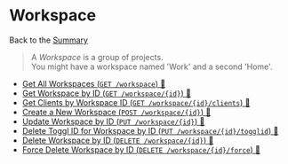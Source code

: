 # Workspace

Back to the [Summary](../README.md)

> A _Workspace_ is a group of projects.  
> You might have a workspace named 'Work' and a second 'Home'.

- [Get All Workspaces (`GET /workspace`) 🔗](Workspace/Get-All-Workspaces.md)
- [Get Workspace by ID (`GET /workspace/{id}`) 🔗](Workspace/Get-Workspace-by-ID.md)
- [Get Clients by Workspace ID (`GET /workspace/{id}/clients`) 🔗](Workspace/Get-Clients-by-Workspace-ID.md)
- [Create a New Workspace (`POST /workspace/{id}`) 🔗](Workspace/Create-New-Workspace.md)
- [Update Workspace by ID (`PUT /workspace/{id}`) 🔗](Workspace/Update-Workspace-by-ID.md)
- [Delete Toggl ID for Workspace by ID (`PUT /workspace/{id}/togglid`) 🔗](Workspace/Delete-Toggl-ID-Workspace-by-ID.md)
- [Delete Workspace by ID (`DELETE /workspace/{id}`) 🔗](Workspace/Delete-Workspace-by-ID.md)
- [Force Delete Workspace by ID (`DELETE /workspace/{id}/force`) 🔗](Workspace/Force-Delete-Workspace-by-ID.md)

